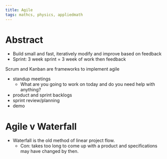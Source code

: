 ```yaml
---
title: Agile
tags: mathcs, physics, appliedmath
---
```


# Abstract

* Build small and fast, iteratively modify and improve based on feedback
* Sprint: 3 week sprint = 3 week of work then feedback 
<!--  -->

Scrum and Kanban are frameworks to implement agile


* standup meetings 
  * What are you going to work on today and do you need help with anything?
* product and sprint backlogs 
* sprint review/planning 
* demo

# Agile v Waterfall

* Waterfall is the old method of linear project flow.
  * Con: takes too long to come up with a product and specifications may have changed by then.
